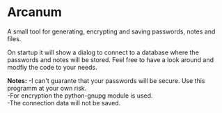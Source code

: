 # Arcanum
A small tool for generating, encrypting and saving passwords, notes and files.

On startup it will show a dialog to connect to a database where the passwords and notes will be stored.
Feel free to have a look around and modfiy the code to your needs.

**Notes:**
-I can't guarante that your passwords will be secure. Use this programm at your own risk.  
-For encryption the python-gnupg module is used.  
-The connection data will not be saved.
